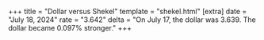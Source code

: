 +++
title = "Dollar versus Shekel"
template = "shekel.html"
[extra]
date = "July 18, 2024"
rate = "3.642"
delta = "On July 17, the dollar was 3.639. The dollar became 0.097% stronger."
+++
